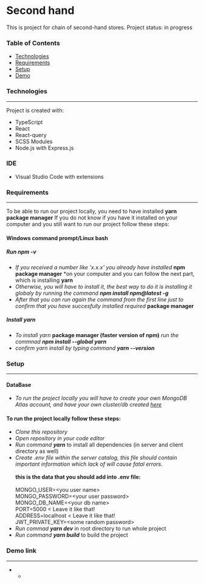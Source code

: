 # Second hand

This is project for chain of second-hand stores.
Project status: in progress

### Table of Contents
* [Technologies](#technologies)
* [Requirements](#requirements)
* [Setup](#setup)
* [Demo](#demo-link)

### Technologies
-----------------
Project is created with:
* TypeScript
* React
* React-query
* SCSS Modules
* Node.js with Express.js

### IDE
- Visual Studio Code with extensions

### Requirements
-----------------
To be able to run our project locally, you need to have installed **yarn package manager**
If you do not know if you have it installed on your computer and you still want to run our project follow these steps:

#### Windows command prompt/Linux bash

##### Run *npm -v*
* *If you received a number like 'x.x.x' you already have installed* **npm package manager** *on your computer and you can follow the next part, which is installing **yarn**
* *Otherwise, you will have to install it, the best way to do it is installing it globaly by running the command **npm install npm@latest -g***
* *After that you can run again the command from the first line just to confirm that you have succesfully installed required* **package manager**
##### Install yarn
* *To install yarn* **package manager (faster version of npm)** *run the commnad **npm install --global yarn***
* *confirm yarn install by typing command **yarn --version***

### Setup
-----------------
#### DataBase
* *To run the project locally you will have to create your own MongoDB Atlas account, and have your own cluster/db created* <a href="https://www.mongodb.com/cloud/atlas/register">*here*</a>

#### To run the project locally follow these steps:
* *Clone this repository*
* *Open repository in your code editor*
* *Run command **yarn*** to install all dependencies (in server and client directory as well)
* *Create .env file within the server catalog, this file should contain important information which lack of will cause fatal errors.*</br></br>
**this is the data that you should add into .env file:**</br></br>
MONGO_USER=\<you user name></br>
MONGO_PASSWORD=\<your user password></br>
MONGO_DB_NAME=\<your db name></br>
PORT=5000 < Leave it like that!</br>
ADDRESS=localhost < Leave it like that!</br>
JWT_PRIVATE_KEY=\<some random password></br>
* *Run commad **yarn dev*** in root directory to run whole project
* *Run command **yarn build*** to build the project

### Demo link
-----------------
- -
